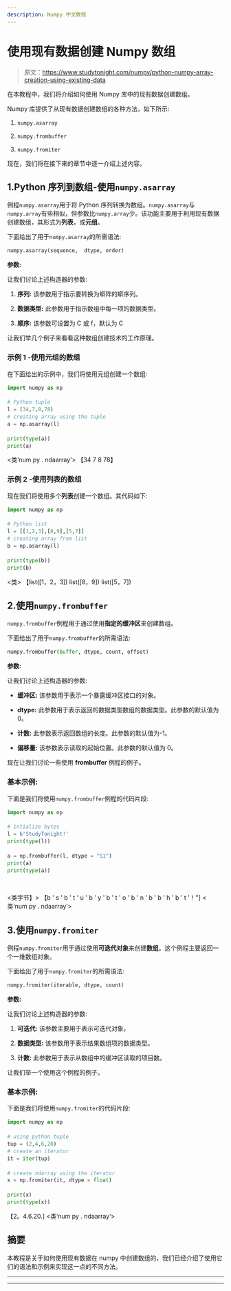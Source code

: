 ```yaml
---
description: Numpy 中文教程
---
```


# 使用现有数据创建 Numpy 数组

> 原文：<https://www.studytonight.com/numpy/python-numpy-array-creation-using-existing-data>

在本教程中，我们将介绍如何使用 Numpy 库中的现有数据创建数组。

Numpy 库提供了从现有数据创建数组的各种方法，如下所示:

1.  `numpy.asarray`

2.  `numpy.frombuffer`

3.  `numpy.fromiter`

现在，我们将在接下来的章节中逐一介绍上述内容。

## 1.Python 序列到数组-使用`numpy.asarray`

例程`numpy.asarray`用于将 Python 序列转换为数组。`numpy.asarray`与`numpy.array`有些相似，但参数比`numpy.array`少。该功能主要用于利用现有数据创建数组，其形式为**列表**，或**元组**。

下面给出了用于`numpy.asarray`的所需语法:

```py
numpy.asarray(sequence,  dtype, order) 
```

**参数:**

让我们讨论上述构造器的参数:

1.  **序列:**
    该参数用于指示要转换为蟒阵的蟒序列。

2.  **数据类型:**
    此参数用于指示数组中每一项的数据类型。

3.  **顺序:**
    该参数可设置为 C 或 f，默认为 C

让我们举几个例子来看看这种数组创建技术的工作原理。

### 示例 1 -使用元组的数组

在下面给出的示例中，我们将使用元组创建一个数组:

```py
import numpy as np  

# Python tuple
l = (34,7,8,78)
# creating array using the tuple
a = np.asarray(l)

print(type(a))  
print(a) 
```

<类‘num py . ndaarray’>
【34 7 8 78】

### 示例 2 -使用列表的数组

现在我们将使用多个**列表**创建一个数组。其代码如下:

```py
import numpy as np  

# Python list
l = [[1,2,3],[8,9],[5,7]] 
# creating array from list 
b = np.asarray(l)

print(type(b))  
print(b) 
```

<类>
【list([1，2，3]) list([8，9]) list([5，7])

## 2.使用`numpy.frombuffer`

`numpy.frombuffer`例程用于通过使用**指定的缓冲区**来创建数组。

下面给出了用于`numpy.frombuffer`的所需语法:

```py
numpy.frombuffer(buffer, dtype, count, offset) 
```

**参数:**

让我们讨论上述构造器的参数:

*   **缓冲区:**
    该参数用于表示一个暴露缓冲区接口的对象。

*   **dtype:**
    此参数用于表示返回的数据类型数组的数据类型。此参数的默认值为 0。

*   **计数:**
    此参数表示返回数组的长度。此参数的默认值为-1。

*   **偏移量:**
    该参数表示读取的起始位置。此参数的默认值为 0。

现在让我们讨论一些使用 **frombuffer** 例程的例子。

### 基本示例:

下面是我们将使用`numpy.frombuffer`例程的代码片段:

```py
import numpy as np  

# intialize bytes
l = b'StudyTonight!'  
print(type(l))  

a = np.frombuffer(l, dtype = "S1")  
print(a)  
print(type(a)) 
```

![](img/4765334125b448ec4c4bdf8285a1da72.png)

<类字节】>
【b ' s ' b ' t ' u ' b ' y ' b ' t ' o ' b ' n ' b ' b ' h ' b ' t '！"]
<类‘num py . ndaarray’>

## 3.使用`numpy.fromiter`

例程`numpy.fromiter`用于通过使用**可迭代对象**来创建**数组**。这个例程主要返回一个一维数组对象。

下面给出了用于`numpy.fromiter`的所需语法:

```py
numpy.fromiter(iterable, dtype, count) 
```

**参数:**

让我们讨论上述构造器的参数:

1.  **可迭代:**
    该参数主要用于表示可迭代对象。

2.  **数据类型:**
    该参数用于表示结果数组项的数据类型。

3.  **计数:**
    此参数用于表示从数组中的缓冲区读取的项目数。

让我们举一个使用这个例程的例子。

### 基本示例:

下面是我们将使用`numpy.fromiter`的代码片段:

```py
import numpy as np  

# using python tuple
tup = (2,4,6,20)  
# create an iterator
it = iter(tup)  

# create ndarray using the iterator
x = np.fromiter(it, dtype = float)  

print(x)  
print(type(x)) 
```

【2。4.6.20.]
<类‘num py . ndaarray’>

## 摘要

本教程是关于如何使用现有数据在 numpy 中创建数组的，我们已经介绍了使用它们的语法和示例来实现这一点的不同方法。

* * *

* * *